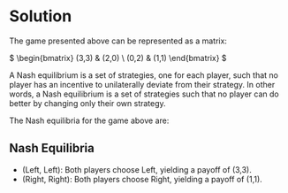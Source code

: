 

# **Solution**

The game presented above can be represented as a matrix:

$
\begin{bmatrix}
(3,3) & (2,0) \\
(0,2) & (1,1)
\end{bmatrix}
$

A Nash equilibrium is a set of strategies, one for each player, such that no player has an incentive to unilaterally deviate from their strategy. In other words, a Nash equilibrium is a set of strategies such that no player can do better by changing only their own strategy.

The Nash equilibria for the game above are:

## **Nash Equilibria**

- (Left, Left): Both players choose Left, yielding a payoff of (3,3).
- (Right, Right): Both players choose Right, yielding a payoff of (1,1).